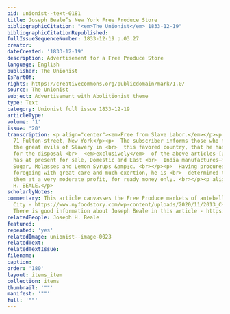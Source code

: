 ```yaml
---
pid: unionist--text-0181
title: Joseph Beale’s New York Free Produce Store
bibliographicCitation: "<em>The Unionist</em> 1833-12-19"
bibliographicCitationRepublished: 
fullIssueSequenceNumber: 1833-12-19 p.03.27
creator: 
dateCreated: '1833-12-19'
description: Advertisement for a Free Produce Store
language: English
publisher: The Unionist
IsPartOf: 
rights: https://creativecommons.org/publicdomain/mark/1.0/
source: The Unionist
subject: Advertisement with Abolitionist theme
type: Text
category: Unionist full issue 1833-12-19
articleType: 
volume: '1'
issue: '20'
transcription: <p align="center"><em>Free from Slave Labor.</em></p><p align="center">No.
  71 Fulton-street, New York</p><p>  The subscriber informs those who feel alive to
  the great evils of Slavery in <br>  this favored country, that he has opened a store
  for the disposal <br>  <em>exclusively</em>  of the above articles—[unreasable]
  has at present for sale, Domestic and East <br>  India manufactures—Rice, Coffee,
  Sugar, Molasses and Lemon Syrups &amp;c. <br></p><p>  Having procured many of the
  foregoing with great care and much exertion, he is <br>  determined to dispose of
  them at a very moderate profit, for ready money only. <br></p><p align="right">JOSEPH
  H. BEALE.</p>
scholarlyNotes: 
commentary: This article canvasses the Free Produce markets of antebellum New York
  City - https://www.nyfoodstory.com/wp-content/uploads/2020/11/2013_CHNY_NY_Foodstory_FINAL-2.pdf
  There is good information about Joseph Beale in this article - https://vermonthistory.org/journal/69/vt69_s04.pdf
relatedPeople: Joseph H. Beale
featured: 
repeated: 'yes'
relatedImage: unionist--image-0023
relatedText: 
relatedTextIssue: 
filename: 
caption: 
order: '180'
layout: items_item
collection: items
thumbnail: '""'
manifest: '""'
full: '""'
---
```

